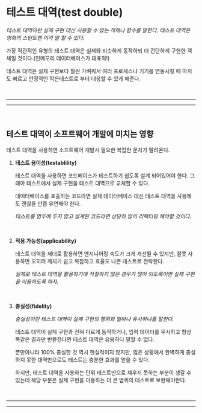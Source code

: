 # 테스트 대역(test double)
*테스트 대역이란 실제 구현 대신 사용할 수 있는 객체나 함수를 말한다. 테스트 대역은 영화의 스턴트맨 이라 말 할 수 있다.*

가장 직관적인 유형의 테스트 대역은 실제와 비슷하게 동작하되 더 간단하게 구현한 객체일 것이다.(인메모리 데이터베이스가 대표적!)

테스트 대역은 실제 구현보다 훨씬 가벼워서 여러 프로세스나 기기를 연동시킬 때 마저도 빠르고 안정적인 작은테스트로 부터 대응할 수 있게 해준다.

<br><hr><hr><br>

## 테스트 대역이 소프트웨어 개발에 미치는 영향

테스트 대역을 사용하면 소프트웨어 개발시 필요한 복잡한 문자가 딸려온다.

1. **테스트 용이성(testablility)**

    테스트 대역을 사용하면 코드베이스가 테스트하기 쉽도록 설계 되어있어야 한다. 그래야 테스트에서 실제 구현을 테스트 대역으로 교체할 수 있다. 

    데이터베이스를 호출하는 코드라면 실제 데이터베이스 대신 테스트 대역을 사용해도 괜찮을 만큼 유연해야 한다.

    *테스트를 염두에 두지 않고 설계된 코드라면 상당히 많이 리팩터링 해야할 것이다.*

<br>

2. **적용 가능성(applicability)**

    테스트 대역을 제대로 활용하면 엔지니어링 속도가 크게 개선될 수 있지만, 잘못 사용하면 오히려 깨지기 쉽고 복잡하고 효율도 나쁜 테스트로 전략한다.

    *실제로 테스트 대역을 활용하기에 적절하지 않은 경우가 많아 되도록이면 실제 구현을 이용하도록 하자.*

<br>

3. **충실성(fidelity)**
    
    *충실성이란 테스트 대역이 실제 구현의 행위와 얼마나 유사하냐를 말한다.*
    
    테스트 대역이 실제 구현과 전혀 다르게 동작하거나, 입력 데이터를 무시하고 항상 똑같은 결과만 반환한다면 테스트 대역은 유용하다 말할 수 없다.

    뿐만아니라 100% 충실한 것 역시 현실적이지 않지만, 많은 상황에서 완벽하게 충실하지 못한 대역만으로도 테스트는 충분한 효과를 얻을 수 있다.
    
    하지만, 테스트 대역을 사용하는 단위 테스트만으로 채우지 못하는 부분이 생갈 수 있는데 해당 부분은 실제 구현을 이용하는 더 큰 범위의 테스트로 보완해야한다.

<br><hr><hr><br>

 